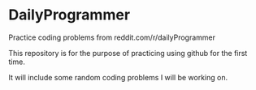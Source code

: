 # DailyProgrammer
Practice coding problems from reddit.com/r/dailyProgrammer

This repository is for the purpose of practicing using github for the first time.

It will include some random coding problems I will be working on.
